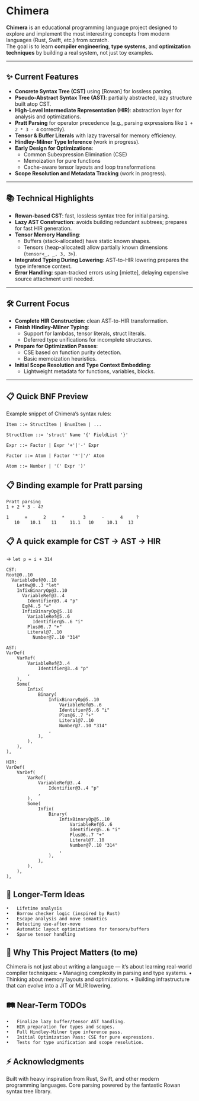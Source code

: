 # Chimera

**Chimera** is an educational programming language project designed to explore and implement the most interesting concepts from modern languages (Rust, Swift, etc.) from scratch.  
The goal is to learn **compiler engineering**, **type systems**, and **optimization techniques** by building a real system, not just toy examples.

---

## ✨ Current Features
- **Concrete Syntax Tree (CST)** using [Rowan] for lossless parsing.
- **Pseudo-Abstract Syntax Tree (AST)**: partially abstracted, lazy structure built atop CST.
- **High-Level Intermediate Representation (HIR)**: abstraction layer for analysis and optimizations.
- **Pratt Parsing** for operator precedence (e.g., parsing expressions like `1 + 2 * 3 - 4` correctly).
- **Tensor & Buffer Literals** with lazy traversal for memory efficiency.
- **Hindley-Milner Type Inference** (work in progress).
- **Early Design for Optimizations**:  
  - Common Subexpression Elimination (CSE)
  - Memoization for pure functions
  - Cache-aware tensor layouts and loop transformations
- **Scope Resolution and Metadata Tracking** (work in progress).

---

## 📚 Technical Highlights
- **Rowan-based CST**: fast, lossless syntax tree for initial parsing.
- **Lazy AST Construction**: avoids building redundant subtrees; prepares for fast HIR generation.
- **Tensor Memory Handling**:  
  - Buffers (stack-allocated) have static known shapes.
  - Tensors (heap-allocated) allow partially known dimensions (`tensor<_, _, 3, 3>`).
- **Integrated Typing During Lowering**: AST-to-HIR lowering prepares the type inference context.
- **Error Handling**: span-tracked errors using [miette], delaying expensive source attachment until needed.

---

## 🛠️ Current Focus
- **Complete HIR Construction**: clean AST-to-HIR transformation.
- **Finish Hindley-Milner Typing**:  
  - Support for lambdas, tensor literals, struct literals.
  - Deferred type unifications for incomplete structures.
- **Prepare for Optimization Passes**:
  - CSE based on function purity detection.
  - Basic memoization heuristics.
- **Initial Scope Resolution and Type Context Embedding**:
  - Lightweight metadata for functions, variables, blocks.

---

## 📋 Quick BNF Preview
Example snippet of Chimera’s syntax rules:

```
Item ::= StructItem | EnumItem | ...

StructItem ::= 'struct' Name '{' FieldList '}'

Expr ::= Factor | Expr '+'|'-' Expr

Factor ::= Atom | Factor '*'|'/' Atom

Atom ::= Number | '(' Expr ')'

```

## 📋 Binding example for Pratt parsing 
    Pratt parsing
    1 + 2 * 3 - 4?

    1      +      2      *       3      -      4     ?     
       10    10.1    11     11.1   10     10.1    13


## 📋 A quick example for CST -> AST -> HIR 
→ `let p = i + 314`
```
CST: 
Root@0..10
  VariableDef@0..10
    LetKw@0..3 "let"
    InfixBinaryOp@3..10
      VariableRef@3..4
        Identifier@3..4 "p"
      Eq@4..5 "="
      InfixBinaryOp@5..10
        VariableRef@5..6
          Identifier@5..6 "i"
        Plus@6..7 "+"
        Literal@7..10
          Number@7..10 "314"
```
```
AST:
VarDef(
    VarRef(
        VariableRef@3..4
            Identifier@3..4 "p"
        ,
    ),
    Some(
        Infix(
            Binary(
                InfixBinaryOp@5..10
                    VariableRef@5..6
                    Identifier@5..6 "i"
                    Plus@6..7 "+"
                    Literal@7..10
                    Number@7..10 "314"
                ,
            ),
        ),
    ),
),

```
```
HIR:
VarDef(
    VarDef(
        VarRef(
            VariableRef@3..4
                Identifier@3..4 "p"
            ,
        ),
        Some(
            Infix(
                Binary(
                    InfixBinaryOp@5..10
                        VariableRef@5..6
                        Identifier@5..6 "i"
                        Plus@6..7 "+"
                        Literal@7..10
                        Number@7..10 "314"
                    ,
                ),
            ),
        ),
    ),
),
```

## 🧩 Longer-Term Ideas
	•	Lifetime analysis
	•	Borrow checker logic (inspired by Rust)
	•	Escape analysis and move semantics
	•	Detecting use-after-move
	•	Automatic layout optimizations for tensors/buffers 
	•	Sparse tensor handling 

## 🚀 Why This Project Matters (to me)

Chimera is not just about writing a language —
it’s about learning real-world compiler techniques:
	•	Managing complexity in parsing and type systems.
	•	Thinking about memory layouts and optimizations.
	•	Building infrastructure that can evolve into a JIT or MLIR lowering.

## 🛤️ Near-Term TODOs
	•	Finalize lazy buffer/tensor AST handling.
	•	HIR preparation for types and scopes.
	•	Full Hindley-Milner type inference pass.
	•	Initial Optimization Pass: CSE for pure expressions.
	•	Tests for type unification and scope resolution.


## ⚡ Acknowledgments

Built with heavy inspiration from Rust, Swift, and other modern programming languages.
Core parsing powered by the fantastic Rowan syntax tree library.
